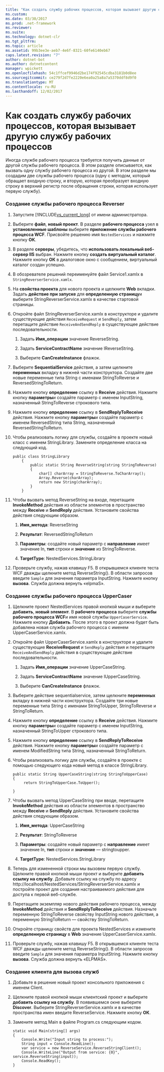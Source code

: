 ```yaml
---
title: "Как создать службу рабочих процессов, которая вызывает другую службу рабочих процессов"
ms.custom: 
ms.date: 03/30/2017
ms.prod: .net-framework
ms.reviewer: 
ms.suite: 
ms.technology: dotnet-clr
ms.tgt_pltfrm: 
ms.topic: article
ms.assetid: 99b3ee3e-aeb7-4e6f-8321-60fe6140eb67
caps.latest.revision: "7"
author: dotnet-bot
ms.author: dotnetcontent
manager: wpickett
ms.openlocfilehash: 54c1ffcef9946d2be174f92545cdba3181b0d8ee
ms.sourcegitcommit: ce279f2d7fe2220e6ea0a25a8a7a5370ddf8d9f0
ms.translationtype: MT
ms.contentlocale: ru-RU
ms.lasthandoff: 12/02/2017
---
```

# <a name="how-to-create-a-workflow-service-that-calls-another-workflow-service"></a>Как создать службу рабочих процессов, которая вызывает другую службу рабочих процессов
Иногда службе рабочего процесса требуется получить данные от другой службы рабочего процесса.  В этом разделе описывается, как вызвать одну службу рабочего процесса из другой. В этом разделе мы создадим две службы рабочего процесса (одну с методом, который обращает входную строку, и вторую, которая преобразует входную строку в верхний регистр после обращения строки, которая использует первую службу).  
  
### <a name="to-create-the-reverser-workflow-service"></a>Создание службы рабочего процесса Reverser  
  
1.  Запустите [!INCLUDE[vs_current_long](../../../../includes/vs-current-long-md.md)] от имени администратора.  
  
2.  Выберите **файл**, **новый проект**. В разделе **рабочего процесса** узел в **установленные шаблоны** выберите **приложение службы рабочего процесса WCF**. Присвойте решению имя `NestedServices` и нажмите кнопку **ОК**.  
  
3.  В разделе **серверы**, убедитесь, что **использовать локальный веб-сервер IIS** выбран. Нажмите кнопку **создать виртуальный каталог**. Нажмите кнопку **ОК** в диалоговое окно с сообщением, виртуальный каталог создан успешно.  
  
4.  В обозревателе решений переименуйте файл Service1.xamlx в `StringReverserService.xamlx`.  
  
5.  На **свойства проекта** для нового проекта и щелкните **Web** вкладки. Задать **действие при запуске** для **определенную страницу**и выберите StringReverserService.xamlx в качестве стартовой страницы.  
  
6.  Откройте файл StringReverserService.xamlx в конструкторе и удалите существующие действия `ReceiveRequest` и `SendReply`, затем перетащите действие `ReceiveAndSendReply` в существующее действие последовательности.  
  
    1.  Задать **Имя_операции** значение ReverseString.  
  
    2.  Задать **ServiceContractName** значение IReverseString.  
  
    3.  Выберите **CanCreateInstance** флажок.  
  
7.  Выберите **SequentialService** действия, а затем щелкните **переменных** вкладку в нижней части конструктора. Создайте две новые переменные типа String с именами StringToReverse и ReversedStringToReturn.  
  
8.  Нажмите кнопку **определение** ссылку в **Receive** действия. Нажмите кнопку **параметры**и создайте параметр с именем InputString, назначенный StringToReverse строкового типа.  
  
9. Нажмите кнопку **определение** ссылку в **SendReplyToReceive** действия. Нажмите кнопку **параметры**и создайте параметр с именем ReversedString типа String, назначенный ReversedStringToReturn.  
  
10. Чтобы реализовать логику для службы, создайте в проекте новый класс с именем StringLibrary.  Замените определение класса на следующий код.  
  
    ```  
    public class StringLibrary  
        {  
            public static String ReverseString(string StringToReverse)  
            {  
                char[] charArray = StringToReverse.ToCharArray();  
                Array.Reverse(charArray);  
                return new String(charArray);  
            }  
        }  
    ```  
  
11. Чтобы вызвать метод ReverseString на входе, перетащите **InvokeMethod** действия из области элементов в пространство между **Receive** и **SendReply** действия. Установите свойства действия следующим образом.  
  
    1.  **Имя_метода**: ReverseString  
  
    2.  **Результат**: ReversedStringToReturn  
  
    3.  **Параметры**: создайте новый параметр с **направление** имеет значение In, **тип** строки и **значение** из StringToReverse.  
  
    4.  **TargetType**: NestedServices.StringLibrary  
  
12. Проверьте службу, нажав клавишу F5. В открывшемся клиенте теста WCF дважды щелкните метод ReverseString(). В области запросов введите `Sample` для значения параметра InputString. Нажмите кнопку **вызова**. Служба должна вернуть «elpmaS».  
  
### <a name="to-create-the-uppercaser-workflow-service"></a>Создание службы рабочего процесса UpperCaser  
  
1.  Щелкните проект NestedServices правой кнопкой мыши и выберите **добавить**, **новый элемент**. В **рабочего процесса** выберите **службы рабочего процесса WCF**и имя новой службы `UpperCaserService`. Нажмите кнопку **Добавить**. После этого в проект должна будет быть добавлена новая служба рабочего процесса с именем UpperCaserService.xamlx.  
  
2.  Откройте файл UpperCaserService.xamlx в конструкторе и удалите существующие **ReceiveRequest** и `SendReply` действия и перетащите `ReceiveAndSendReply` действия в существующее действие последовательности.  
  
    1.  Задать **Имя_операции** значение UpperCaseString.  
  
    2.  Задать **ServiceContractName** значение IUpperCaseString.  
  
    3.  Выберите **CanCreateInstance** флажок.  
  
3.  Выберите действие sequentialservice, затем щелкните **переменных** вкладку в нижней части конструктора. Создайте три новые переменные типа String с именами StringToUpper, StringToReverse и StringToReturn.  
  
4.  Нажмите кнопку **определение** ссылку в **Receive** действия. Нажмите кнопку **параметры**и создайте параметр с именем InputString, назначенный StringToUpper строкового типа.  
  
5.  Нажмите кнопку **определение** ссылку в **SendReplyToReceive** действия. Нажмите кнопку **параметры**и создайте параметр с именем ModifiedString типа String, назначенный StringToReturn.  
  
6.  Чтобы реализовать логику для службы, создайте в проекте с помощью следующего кода новый метод в классе StringLibrary.  
  
    ```  
    public static String UpperCaseString(string StringToUpperCase)  
    {  
         return StringToUpperCase.ToUpper();  
  
    }  
    ```  
  
7.  Чтобы вызвать метод UpperCaseString при вводе, перетащите **InvokeMethod** действия из области элементов в пространство между **Receive** и **SendReply** действия. Установите свойства действия следующим образом.  
  
    1.  **Имя_метода**: UpperCaseString  
  
    2.  **Результат**: StringToReverse  
  
    3.  **Параметры**: создайте новый параметр с **направление** имеет значение In, **тип** строки и **значение** ― stringtoupper.  
  
    4.  **TargetType**: NestedServices.StringLibrary  
  
8.  Теперь для измененной строки мы вызовем первую службу. Щелкните правой кнопкой мыши проект и выберите **добавить ссылку на службу**. Добавьте ссылку на службу по адресу http://localhost/NestedServices/StringReverserService.xamlx и постройте проект для создания настраиваемого действия для доступа к первой веб-службе.  
  
9. Перетащите экземпляр нового действия рабочего процесса, между **InvokeMethod** действия и **SendReplyToReceive** действия. Назначьте переменную StringToReverse свойству InputString нового действия, а переменную StringToReturn ― свойству StringToReturn.  
  
10. Откройте страницу свойств для проекта NestedServices и измените **определенную страницу** в **Web** значение UpperCaserService.xamlx.  
  
11. Проверьте службу, нажав клавишу F5. В открывшемся клиенте теста WCF дважды щелкните метод ReverseString(). В области запросов введите `Sample` для значения параметра InputString. Нажмите кнопку **вызова**. Служба должна вернуть «ELPMAS».  
  
### <a name="to-create-a-client-to-call-the-services"></a>Создание клиента для вызова служб  
  
1.  Добавьте в решение новый проект консольного приложения с именем Client.  
  
2.  Щелкните правой кнопкой мыши клиентский проект и выберите **добавить ссылку на службу**. В появившемся окне выберите **Discover**. Выберите StringReverserService.xamlx и в качестве пространства имен введите ReverseService.  Нажмите кнопку **ОК**.  
  
3.  Замените метод Main в файле Program.cs следующим кодом.  
  
    ```  
    static void Main(string[] args)  
    {  
        Console.Write("Input string to process:");  
        String input = Console.ReadLine();  
        var service = new ReverseService.ReverseStringClient();  
        Console.WriteLine("Output from service: {0}", service.ReverseString(input));  
        Console.ReadKey();  
    }  
    ```

